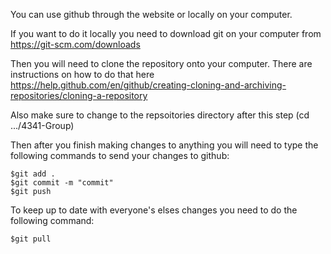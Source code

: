 You can use github through the website or locally on your computer. 

If you want to do it locally you need to download git on your computer from https://git-scm.com/downloads

Then you will need to clone the repository onto your computer. There are instructions on how to do that here https://help.github.com/en/github/creating-cloning-and-archiving-repositories/cloning-a-repository

Also make sure to change to the repsoitories directory after this step (cd .../4341-Group)

Then after you finish making changes to anything you will need to type the following commands to send your changes to github: 
```
$git add .
$git commit -m "commit"
$git push
```

To keep up to date with everyone's elses changes you need to do the following command:
```
$git pull
```
